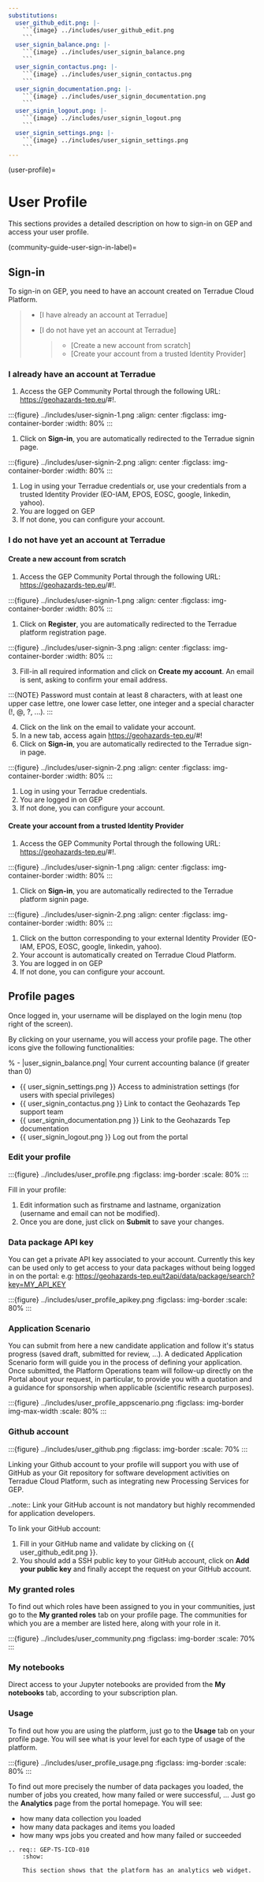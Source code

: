```yaml
---
substitutions:
  user_github_edit.png: |-
    ```{image} ../includes/user_github_edit.png
    ```
  user_signin_balance.png: |-
    ```{image} ../includes/user_signin_balance.png
    ```
  user_signin_contactus.png: |-
    ```{image} ../includes/user_signin_contactus.png
    ```
  user_signin_documentation.png: |-
    ```{image} ../includes/user_signin_documentation.png
    ```
  user_signin_logout.png: |-
    ```{image} ../includes/user_signin_logout.png
    ```
  user_signin_settings.png: |-
    ```{image} ../includes/user_signin_settings.png
    ```
---
```


(user-profile)=

# User Profile

This sections provides a detailed description on how to sign-in on GEP and access your user profile.

(community-guide-user-sign-in-label)=

## Sign-in

To sign-in on GEP, you need to have an account created on Terradue Cloud Platform.

> - [I have already an account at Terradue]
>
> - [I do not have yet an account at Terradue]
>
>   > - [Create a new account from scratch]
>   > - [Create your account from a trusted Identity Provider]

### I already have an account at Terradue

1. Access the GEP Community Portal through the following URL: <https://geohazards-tep.eu>/#!.

:::{figure} ../includes/user-signin-1.png
:align: center
:figclass: img-container-border
:width: 80%
:::

1. Click on **Sign-in**, you are automatically redirected to the Terradue signin page.

:::{figure} ../includes/user-signin-2.png
:align: center
:figclass: img-container-border
:width: 80%
:::

1. Log in using your Terradue credentials or, use your credentials from a trusted Identity Provider (EO-IAM, EPOS, EOSC, google, linkedin, yahoo).
2. You are logged on GEP
3. If not done, you can configure your account.

### I do not have yet an account at Terradue

#### Create a new account from scratch

1. Access the GEP Community Portal through the following URL: <https://geohazards-tep.eu>/#!.

:::{figure} ../includes/user-signin-1.png
:align: center
:figclass: img-container-border
:width: 80%
:::

1. Click on **Register**, you are automatically redirected to the Terradue platform registration page.

:::{figure} ../includes/user-signin-3.png
:align: center
:figclass: img-container-border
:width: 80%
:::

3. Fill-in all required information and click on **Create my account**. An email is sent, asking to confirm your email address.

:::{NOTE}
Password must contain at least 8 characters, with at least one upper case lettre, one lower case letter, one integer and a special character (!, @, ?, ...).
:::

4. Click on the link on the email to validate your account.
5. In a new tab, access again <https://geohazards-tep.eu>/#!
6. Click on **Sign-in**, you are automatically redirected to the Terradue sign-in page.

:::{figure} ../includes/user-signin-2.png
:align: center
:figclass: img-container-border
:width: 80%
:::

1. Log in using your Terradue credentials.
2. You are logged in on GEP
3. If not done, you can configure your account.

#### Create your account from a trusted Identity Provider

1. Access the GEP Community Portal through the following URL: <https://geohazards-tep.eu>/#!.

:::{figure} ../includes/user-signin-1.png
:align: center
:figclass: img-container-border
:width: 80%
:::

1. Click on **Sign-in**, you are automatically redirected to the Terradue platform signin page.

:::{figure} ../includes/user-signin-2.png
:align: center
:figclass: img-container-border
:width: 80%
:::

1. Click on the button corresponding to your external Identity Provider (EO-IAM, EPOS, EOSC, google, linkedin, yahoo).
2. Your account is automatically created on Terradue Cloud Platform.
3. You are logged in on GEP
4. If not done, you can configure your account.

## Profile pages

Once logged in, your username will be displayed on the login menu (top right of the screen).

By clicking on your username, you will access your profile page.
The other icons give the following functionalities:

% - |user_signin_balance.png| Your current accounting balance (if greater than 0)

- {{ user_signin_settings.png }} Access to administration settings (for users with special privileges)
- {{ user_signin_contactus.png }} Link to contact the Geohazards Tep support team
- {{ user_signin_documentation.png }} Link to the Geohazards Tep documentation
- {{ user_signin_logout.png }} Log out from the portal

### Edit your profile

:::{figure} ../includes/user_profile.png
:figclass: img-border
:scale: 80%
:::

Fill in your profile:

1. Edit information such as firstname and lastname, organization (username and email can not be modified).
2. Once you are done, just click on **Submit** to save your changes.

### Data package API key

You can get a private API key associated to your account.
Currently this key can be used only to get access to your data packages without being logged in on the portal:
e.g: <https://geohazards-tep.eu/t2api/data/package/search?key=MY_API_KEY>

:::{figure} ../includes/user_profile_apikey.png
:figclass: img-border
:scale: 80%
:::

### Application Scenario

You can submit from here a new candidate application and follow it's status progress (saved draft, submitted for review, ...).
A dedicated Application Scenario form will guide you in the process of defining your application.
Once submitted, the Platform Operations team will follow-up directly on the Portal about your request, in particular, to provide you with a quotation and a guidance for sponsorship when applicable (scientific research purposes).

:::{figure} ../includes/user_profile_appscenario.png
:figclass: img-border img-max-width
:scale: 80%
:::

### Github account

:::{figure} ../includes/user_github.png
:figclass: img-border
:scale: 70%
:::

Linking your Github account to your profile will support you with use of GitHub as your Git repository for software development activities on Terradue Cloud Platform, such as integrating new Processing Services for GEP.

..note:: Link your GitHub account is not mandatory but highly recommended for application developers.

To link your GitHub account:

1. Fill in your GitHub name and validate by clicking on {{ user_github_edit.png }}.
2. You should add a SSH public key to your GitHub account, click on **Add your public key** and finally accept the request on your GitHub account.

### My granted roles

To find out which roles have been assigned to you in your communities, just go to the **My granted roles** tab on your profile page.
The communities for which you are a member are listed here, along with your role in it.

:::{figure} ../includes/user_community.png
:figclass: img-border
:scale: 70%
:::

### My notebooks

Direct access to your Jupyter notebooks are provided from the **My notebooks** tab, according to your subscription plan.

### Usage

To find out how you are using the platform, just go to the **Usage** tab on your profile page.
You will see what is your level for each type of usage of the platform.

:::{figure} ../includes/user_profile_usage.png
:figclass: img-border
:scale: 80%
:::

To find out more precisely the number of data packages you loaded, the number of jobs you created, how many failed or were successful, ... Just go the **Analytics** page from the portal homepage.
You will see:

- how many data collection you loaded
- how many data packages and items you loaded
- how many wps jobs you created and how many failed or succeeded

```{eval-rst}
.. req:: GEP-TS-ICD-010
    :show:

    This section shows that the platform has an analytics web widget.
```
